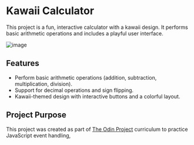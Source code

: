 # Kawaii Calculator

This project is a fun, interactive calculator with a kawaii design. It performs basic arithmetic operations and includes a playful user interface.

![image](https://github.com/user-attachments/assets/9309b74a-0f12-4611-8ea5-e8b181eb4657)


## Features

- Perform basic arithmetic operations (addition, subtraction, multiplication, division).
- Support for decimal operations and sign flipping.
- Kawaii-themed design with interactive buttons and a colorful layout.

## Project Purpose

This project was created as part of [The Odin Project](https://www.theodinproject.com/) curriculum to practice JavaScript event handling,
